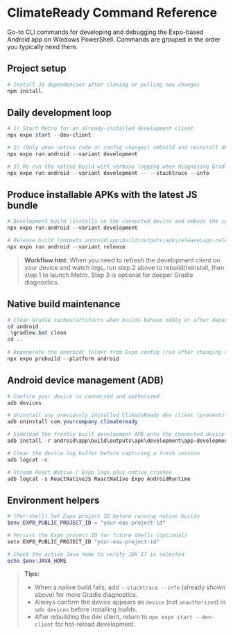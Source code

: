 # ClimateReady Command Reference

Go-to CLI commands for developing and debugging the Expo-based Android app on Windows PowerShell. Commands are grouped in the order you typically need them.

## Project setup

```powershell
# Install JS dependencies after cloning or pulling new changes
npm install
```

## Daily development loop

```powershell
# 1) Start Metro for an already-installed development client
npx expo start --dev-client

# 2) (Only when native code or config changes) rebuild and reinstall dev client
npx expo run:android --variant development

# 3) Re-run the native build with verbose logging when diagnosing Gradle failures
npx expo run:android --variant development -- --stacktrace --info
```

## Produce installable APKs with the latest JS bundle

```powershell
# Development build (installs on the connected device and embeds the current JS bundle)
npx expo run:android --variant development

# Release build (outputs android\app\build\outputs\apk\release\app-release.apk for sideloading)
npx expo run:android --variant release
```

> **Workflow hint:** When you need to refresh the development client on your device and watch logs, run step 2 above to rebuild/reinstall, then step 1 to launch Metro. Step 3 is optional for deeper Gradle diagnostics.

## Native build maintenance

```powershell
# Clear Gradle caches/artifacts when builds behave oddly or after dependency changes
cd android
.\gradlew.bat clean
cd ..
 
# Regenerate the android/ folder from Expo config (run after changing splash/icon assets or when re-syncing with Expo)
npx expo prebuild --platform android
```

## Android device management (ADB)

```powershell
# Confirm your device is connected and authorized
adb devices

# Uninstall any previously installed ClimateReady dev client (prevents signature conflicts)
adb uninstall com.yourcompany.climateready

# Sideload the freshly built development APK onto the connected device
adb install -r android\app\build\outputs\apk\development\app-development.apk

# Clear the device log buffer before capturing a fresh session
adb logcat -c

# Stream React Native / Expo logs plus native crashes
adb logcat -s ReactNativeJS ReactNative Expo AndroidRuntime
```

## Environment helpers

```powershell
# (Per-shell) Set Expo project ID before running native builds
$env:EXPO_PUBLIC_PROJECT_ID = "your-eas-project-id"

# Persist the Expo project ID for future shells (optional)
setx EXPO_PUBLIC_PROJECT_ID "your-eas-project-id"

# Check the active Java home to verify JDK 17 is selected
echo $env:JAVA_HOME
```

> **Tips:**
> - When a native build fails, add `--stacktrace --info` (already shown above) for more Gradle diagnostics.
> - Always confirm the device appears as `device` (not `unauthorized`) in `adb devices` before installing builds.
> - After rebuilding the dev client, return to `npx expo start --dev-client` for hot-reload development.
